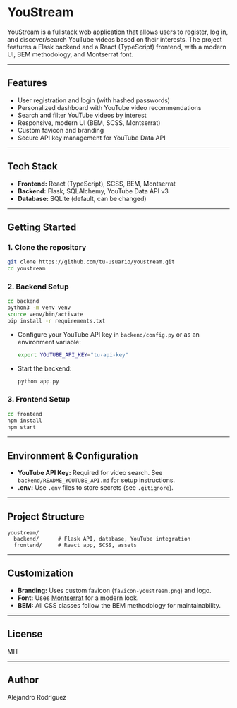 # YouStream

YouStream is a fullstack web application that allows users to register, log in, and discover/search YouTube videos based on their interests. The project features a Flask backend and a React (TypeScript) frontend, with a modern UI, BEM methodology, and Montserrat font.

---

## Features
- User registration and login (with hashed passwords)
- Personalized dashboard with YouTube video recommendations
- Search and filter YouTube videos by interest
- Responsive, modern UI (BEM, SCSS, Montserrat)
- Custom favicon and branding
- Secure API key management for YouTube Data API

---

## Tech Stack
- **Frontend:** React (TypeScript), SCSS, BEM, Montserrat
- **Backend:** Flask, SQLAlchemy, YouTube Data API v3
- **Database:** SQLite (default, can be changed)

---

## Getting Started

### 1. Clone the repository
```bash
git clone https://github.com/tu-usuario/youstream.git
cd youstream
```

### 2. Backend Setup
```bash
cd backend
python3 -m venv venv
source venv/bin/activate
pip install -r requirements.txt
```

- Configure your YouTube API key in `backend/config.py` or as an environment variable:
  ```bash
  export YOUTUBE_API_KEY="tu-api-key"
  ```
- Start the backend:
  ```bash
  python app.py
  ```

### 3. Frontend Setup
```bash
cd frontend
npm install
npm start
```

---

## Environment & Configuration
- **YouTube API Key:** Required for video search. See `backend/README_YOUTUBE_API.md` for setup instructions.
- **.env:** Use `.env` files to store secrets (see `.gitignore`).

---

## Project Structure
```
youstream/
  backend/      # Flask API, database, YouTube integration
  frontend/     # React app, SCSS, assets
```

---

## Customization
- **Branding:** Uses custom favicon (`favicon-youstream.png`) and logo.
- **Font:** Uses [Montserrat](https://fonts.google.com/specimen/Montserrat) for a modern look.
- **BEM:** All CSS classes follow the BEM methodology for maintainability.

---

## License
MIT

---

## Author
Alejandro Rodríguez
